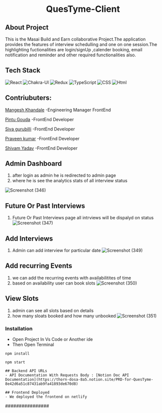  <h1 align="center"> QuesTyme-Client</h1>


<h2>About Project</h2>
This is the Masai Build and Earn collaborative Project.The application provides the features of interview schedulling and one on one session.The highlighting fuctionalities are login/signUp ,calender booking, email notification and reminder and other required functionalities also.

## Tech Stack
![React](https://img.shields.io/static/v1?label=&message=React&color=blue&logo=react&logoColor=FFFFFF)
![Chakra-UI](https://img.shields.io/static/v1?label=&message=Chakra-UI&color=teal&logo=chakra-ui&logoColor=FFFFFF)
![Redux](https://img.shields.io/static/v1?label=&message=Redux&color=red&logo=Redux&logoColor=FFFFFF)
![TypeScript](https://img.shields.io/static/v1?label=&message=TypeScript&color=blue&logo=TypeScript&logoColor=FFFFFF)
![CSS](https://img.shields.io/static/v1?label=&message=CSS&color=red&logo=css3&logoColor=FFFFFF)
![Html](https://img.shields.io/static/v1?label=&message=HTML&color=blue&logo=Html5&logoColor=FFFFFF)


<h2>Contriubuters:</h2>
<p><a href="https://github.com/mangesh0712">Mangesh Khandale</a> -Engineering Manager FrontEnd</p>
<p><a href="https://github.com/pintu8328">Pintu Gouda</a> -FrontEnd Developer</p>
<p><a href="https://github.com/sivagurubilli">Siva gurubilli</a> -FrontEnd Developer</p>
<p><a href="https://github.com/praveen021097">Praveen kumar</a> -FrontEnd Developer</p> 
<p><a href="https://github.com/shivamyadav07">Shivam Yadav</a> -FrontEnd Developer</p>


## Admin Dashboard
1) after login as admin he is redirected to admin page 
2) where he is see the analytics stats of all interview status 

![Screenshot (346)](https://user-images.githubusercontent.com/92457968/232373394-2c2fd2e8-1652-4b6b-8db0-79fd147adbe2.png)

## Future Or Past Interviews
1)  Future Or Past Interviews page all intrviews will be dispalyd on status
![Screenshot (347)](https://user-images.githubusercontent.com/92457968/232373527-84e36a1e-cb13-4a17-ab64-353380625240.png)

## Add Interviews
1) Admin can add interview for particular date
![Screenshot (349)](https://user-images.githubusercontent.com/92457968/232377954-eb4e9e78-fea5-4f70-ab79-c5581c3f12ca.png)

## Add recurring Events
1) we can add the recurring events with availabilitites of time
2) based on availability user can book slots 
![Screenshot (350)](https://user-images.githubusercontent.com/92457968/232378361-488ec4c1-cb1c-47bc-8953-b3a2a1062922.png)

## View Slots
1) admin can see all slots based on details 
2) how many sloats booked and how many unbooked
![Screenshot (351)](https://user-images.githubusercontent.com/92457968/232378495-8cd2e346-bbaf-4ccb-b578-8609e2a0d55a.png)


### Installation
- Open Project In Vs Code or Another ide
- Then Open Terminal
```
npm install
```
```
npm start
```


```
## Backend API URLs
- API Documentation With Requests Body : [Notion Doc API Documentation](https://thorn-dosa-8a5.notion.site/PRD-for-QuesTyme-8e42d6a51c87431ab9fa41893de670d8)

## Frontend Deployed 
- We deployed the frontend on netlify
```
################
```

